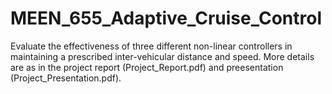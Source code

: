 # MEEN_655_Adaptive_Cruise_Control
Evaluate the effectiveness of three different non-linear controllers in maintaining a prescribed inter-vehicular distance and speed. More details are 
as in the project report (Project_Report.pdf) and preesentation (Project_Presentation.pdf).
